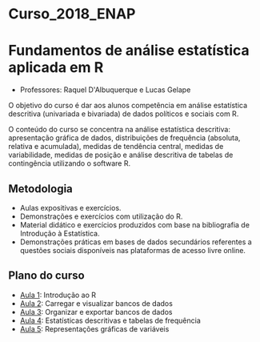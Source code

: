 # Curso_2018_ENAP

# Fundamentos de análise estatística aplicada em R

* Professores: Raquel D'Albuquerque e Lucas Gelape

O objetivo do curso é dar aos alunos competência em análise estatística descritiva (univariada e bivariada) de dados políticos e sociais com R.

O conteúdo do curso se concentra na análise estatística descritiva: apresentação gráfica de dados, distribuições de frequência (absoluta, relativa e acumulada), medidas de tendência central, medidas de variabilidade, medidas de posição e análise descritiva de tabelas de contingência utilizando o software R.

## Metodologia

- Aulas expositivas e exercícios.  
- Demonstrações e exercícios com utilização do R.
- Material didático e exercícios produzidos com base na bibliografia de Introdução à Estatística.
- Demonstrações práticas em bases de dados secundários referentes a questões sociais disponíveis nas plataformas de acesso livre online.

## Plano do curso

- [Aula 1](https://github.com/lgelape/Curso_2018_ENAP/blob/master/Aulas/Ponto1.Rmd): Introdução ao R
- [Aula 2](https://github.com/lgelape/Curso_2018_ENAP/blob/master/Aulas/Ponto2.Rmd): Carregar e visualizar bancos de dados
- [Aula 3](https://github.com/lgelape/Curso_2018_ENAP/blob/master/Aulas/Ponto3.Rmd): Organizar e exportar bancos de dados
- [Aula 4](https://github.com/lgelape/Curso_2018_ENAP/blob/master/Aulas/Ponto4.Rmd): Estatísticas descritivas e tabelas de frequência
- [Aula 5](https://github.com/lgelape/Curso_2018_ENAP/blob/master/Aulas/Ponto5.Rmd): Representações gráficas de variáveis
